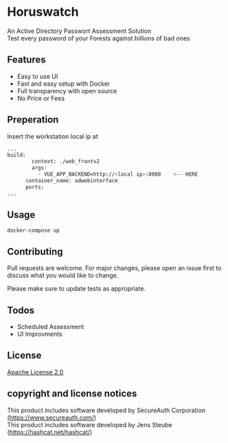# Horuswatch
An Active Directory Passwort Assessment Solution <br>
Test every password of your Forests against billions of bad ones

## Features
- Easy to use UI
- Fast and easy setup with Docker
- Full transparency with open source
- No Price or Fees



## Preperation
Insert the workstation local ip at 
```bash
...
build: 
        context: ./web_frontv2
        args:
          - VUE_APP_BACKEND=http://<local ip>:8080    <-- HERE
      container_name: adwebinterface
      ports:
...

```

## Usage
```
docker-compose up
```

## Contributing
Pull requests are welcome. For major changes, please open an issue first to discuss what you would like to change.

Please make sure to update tests as appropriate.


## Todos
- Scheduled Assessment
- UI Improvments


## License
[Apache License 2.0](https://choosealicense.com/licenses/apache-2.0/)


## copyright and license notices 
This product includes software developed by SecureAuth Corporation (https://www.secureauth.com/)  
This product includes software developed by Jens Steube (https://hashcat.net/hashcat/)  

